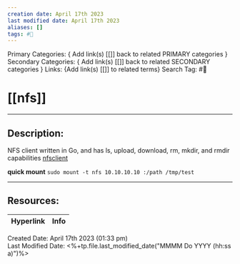 ```yaml
---
creation date: April 17th 2023
last modified date: April 17th 2023
aliases: []
tags: #📕
---
```


Primary Categories: { Add link(s) [[]] back to related PRIMARY categories }
Secondary Categories:  { Add link(s) [[]] back to related SECONDARY categories }
Links: {Add link(s) [[]] to related terms}
Search Tag: #📕  

# [[nfs]]  
___

## Description:  

NFS client written in Go, and has ls, upload, download, rm, mkdir, and rmdir capabilities
[nfsclient](https://github.com/mubix/nfsclient)


**quick mount**
`sudo mount -t nfs 10.10.10.10 :/path /tmp/test`

___

## Resources:

| Hyperlink | Info |
| --------- | ---- |


Created Date: April 17th 2023 (01:33 pm)  
Last Modified Date: <%+tp.file.last_modified_date("MMMM Do YYYY (hh:ss a)")%>
